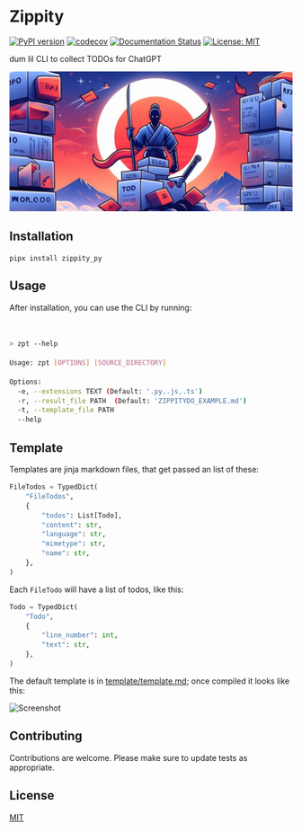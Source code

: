 # Zippity

[![PyPI version](https://badge.fury.io/py/zippity-pi.svg)](https://badge.fury.io/py/zippity=pi)
[![codecov](https://codecov.io/gh/lumpenspace/zippity/branch/master/graph/badge.svg)](https://codecov.io/gh/lumpenspace/zippity)
[![Documentation Status](https://readthedocs.org/projects/zippity-pi/badge/?version=latest)](https://zippity-pi.readthedocs.io/en/latest/?badge=latest)
[![License: MIT](https://img.shields.io/badge/License-MIT-yellow.svg)](https://opensource.org/licenses/MIT)

 dum lil CLI to collect TODOs for ChatGPT


![alt text](cover.png)

## Installation

```shell
pipx install zippity_py
```

## Usage

After installation, you can use the CLI by running:

```bash


> zpt --help

Usage: zpt [OPTIONS] [SOURCE_DIRECTORY]

Options:
  -e, --extensions TEXT (Default: '.py,.js,.ts')
  -r, --result_file PATH  (Default: 'ZIPPITYDO_EXAMPLE.md')
  -t, --template_file PATH
  --help    
```

## Template

Templates are jinja markdown files, that get passed an list of these:

```python
FileTodos = TypedDict(
    "FileTodos",
    {
        "todos": List[Todo],
        "content": str,
        "language": str,
        "mimetype": str,
        "name": str,
    },
)
```

Each `FileTodo` will have a list of todos, like this:

```python
Todo = TypedDict(
    "Todo",
    {
        "line_number": int,
        "text": str,
    },
)
```

The default template is in [template/template.md](zippity/template/default.md.jinja); once compiled it looks like this:

![Screenshot](screenshot.pngpng>)

## Contributing

Contributions are welcome. Please make sure to update tests as appropriate.

## License

[MIT](https://choosealicense.com/licenses/mit/)
